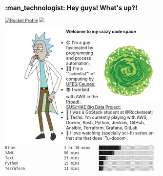 
<h2> :man_technologist: Hey guys! What's up?!</h2>
                                                                         
[![Rocket Profile](https://img.shields.io/static/v1?label=Rocketseat&message=Profile&colorA=purple&color=black&logo=Rocket&logoColor=white)](https://app.rocketseat.com.br/me/elyabe)
<a href="https://www.linkedin.com/in/elyabe/"><img src="https://img.shields.io/badge/LinkedIn-informational?logo=linkedin"/></a>

<img align='left' src="https://raw.githubusercontent.com/Elyabe/Elyabe/master/images/rick-dancing.gif" width='200'>

                       
#### Welcome to my crazy code space 
<img align='right' src="https://raw.githubusercontent.com/Elyabe/elyabe/master/images/portal-3.gif" width='200'>

- :heart_eyes: I'm a guy fascinated by programming and process automation; 
- :office_worker: I'm a '"scientist"' of computing by [UFES](http://ufes.br)/[Ceunes](http://ceunes.ufes.br);
- :books: I worked with AWS in the [Proadi-SUS/HIAE Big Data Project](https://www.einstein.br/responsabilidade-social/atuacao-com-o-ministerio-da-saude/proadi-sus);
- :rocket: I was a GoStack student at @Rocketseat;
- :green_heart: Techs: I'm currently playing with AWS, Docker, Bash, Python, Jenkins, GitHub, Ansible, Terraform, Grafana, GitLab
- :movie_camera: I love watching (specially sci-fi) series on that site that does 'Tu-dooom'.

<!--START_SECTION:waka-->

```txt
Other                      1 hr 10 mins    █████████▓░░░░░░░░░░░░░░░   38.17 %
YAML                       50 mins         ██████▓░░░░░░░░░░░░░░░░░░   27.19 %
Text                       23 mins         ███▒░░░░░░░░░░░░░░░░░░░░░   12.74 %
Python                     15 mins         ██░░░░░░░░░░░░░░░░░░░░░░░   08.26 %
Terraform                  11 mins         █▓░░░░░░░░░░░░░░░░░░░░░░░   06.06 %
```

<!--END_SECTION:waka-->
